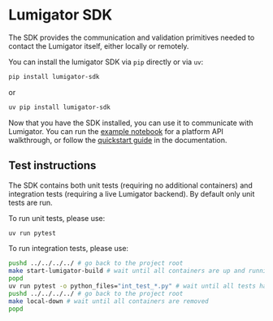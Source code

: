 # Lumigator SDK

The SDK provides the communication and validation primitives needed to contact the Lumigator itself,
either locally or remotely.

You can install the lumigator SDK  via `pip` directly or via `uv`:

```bash
pip install lumigator-sdk
```

or 

```bash
uv pip install lumigator-sdk
```

Now that you have the SDK installed, you can use it to communicate with Lumigator. You can run the
[example notebook](/notebooks/walkthrough.ipynb) for a platform API walkthrough, or follow the
[quickstart guide](https://mozilla-ai.github.io/lumigator/get-started/quickstart.html) in the
documentation.

## Test instructions

The SDK contains both unit tests (requiring no additional containers) and integration tests (requiring a live Lumigator backend). By default only unit tests are run.

To run unit tests, please use:

```bash
uv run pytest
```

To run integration tests, please use:

```bash
pushd ../../../../ # go back to the project root
make start-lumigator-build # wait until all containers are up and running
popd
uv run pytest -o python_files="int_test_*.py" # wait until all tests have passed; update and repeat...
pushd ../../../../ # go back to the project root
make local-down # wait until all containers are removed
popd
```